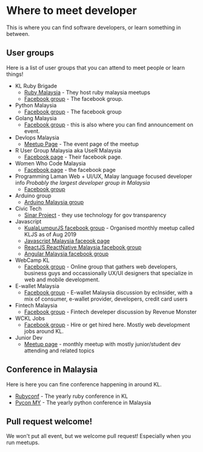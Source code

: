 # Where to meet developer

This is where you can find software developers, or learn something in between.

## User groups

Here is a list of user groups that you can attend to meet people or learn things!

* KL Ruby Brigade 
  * [Ruby Malaysia](https://www.meetup.com/ruby-malaysia/) - They host ruby malaysia meetups
  * [Facebook group](https://www.facebook.com/groups/klxrb/) - The facebook group.
* Python Malaysia
  * [Facebook group](https://www.facebook.com/groups/python.malaysia/) - The facebook group
* Golang Malaysia
  * [Facebook group](https://www.facebook.com/groups/mygolang/) - this is also where you can find announcement on event.
* Devlops Malaysia
  * [Meetup Page](https://www.meetup.com/DevOpsMalaysia/) - The event page of the meetup
* R User Group Malaysia aka UseR Malaysia
  * [Facebook page](https://www.facebook.com/groups/useRmalaysia/?ref=br_rs) - Their facebook page.
* Women Who Code Malaysia
  * [Facebook page](https://www.facebook.com/womenwhocodekl/?ref=br_rs) - the facebook page
* Programming Laman Web + UI/UX, Malay language focused developer info *Probably the largest developer group in Malaysia*
  * [Facebook group](https://www.facebook.com/groups/jomweb/)
* Arduino group
  * [Arduino Malaysia group](https://www.facebook.com/groups/arduinomalaysia/)
* Civic Tech
  * [Sinar Project](https://sinarproject.org) - they use technology for gov transparency
* Javascript
  * [KualaLumpurJS facebook group](https://www.facebook.com/groups/kualalumpurjs) - Organised monthly meetup called KLJS as of Aug 2019
  * [Javascript Malaysia faceook page](https://www.facebook.com/groups/javascript.my/)
  * [ReactJS ReactNative Malaysia facebook group](https://www.facebook.com/groups/766491493448337)
  * [Angular Malaysia facebook group](https://www.facebook.com/groups/959601730804414)
* WebCamp KL
  * [Facebook group](https://www.facebook.com/groups/webcamp/) - Online group that gathers web developers, business guys and occassionally UX/UI designers that specialize in web and mobile development.
* E-wallet Malaysia
  * [Facebook group](https://www.facebook.com/groups/ewalletmalaysia) - E-wallet Malaysia discussion by ecInsider, with a mix of consumer, e-wallet provider, developers, credit card users
* Fintech Malaysia
  * [Facebook group](https://www.facebook.com/groups/1952619934822050) - Fintech develeper discussion by Revenue Monster
* WCKL Jobs
  * [Facebook group](https://www.facebook.com/groups/wckljobs/) - Hire or get hired here. Mostly web development jobs around KL.
* Junior Dev 
  * [Meetup page](https://www.meetup.com/Junior-Developers-Malaysia/) - monthly meetup with mostly junior/student dev attending and related topics 

## Conference in Malaysia

Here is here you can fine conference happening in around KL.

* [Rubyconf](http://rubyconf.my/) - The yearly ruby conference in KL
* [Pycon MY](http://www.pycon.my/) - The yearly python conference in Malaysia

## Pull request welcome!

We won't put all event, but we welcome pull request! Especially when you run meetups. 

